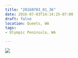 ```yaml
---
title: "20160703_01_36"
date: 2016-07-03T14:14:25-07:00
draft: false
location: Queets, WA
tags:
- Olympic Peninsula, WA

---
```

![](https://d17enza3bfujl8.cloudfront.net/20160703_01_36.jpg)
